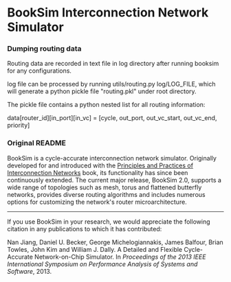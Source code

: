 BookSim Interconnection Network Simulator
=========================================

### Dumping routing data

Routing data are recorded in text file in log directory after running booksim for any configurations.

log file can be processed by running utils/routing.py log/LOG_FILE, which will generate a python pickle file "routing.pkl" under root directory.

The pickle file contains a python nested list for all routing information:

data[router_id][in_port][in_vc] = [cycle, out_port, out_vc_start, out_vc_end, priority]

### Original README

BookSim is a cycle-accurate interconnection network simulator.
Originally developed for and introduced with the [Principles and Practices of Interconnection Networks](http://cva.stanford.edu/books/ppin/) book, its functionality has since been continuously extended.
The current major release, BookSim 2.0, supports a wide range of topologies such as mesh, torus and flattened butterfly networks, provides diverse routing algorithms and includes numerous options for customizing the network's router microarchitecture.

---

If you use BookSim in your research, we would appreciate the following citation in any publications to which it has contributed:

Nan Jiang, Daniel U. Becker, George Michelogiannakis, James Balfour, Brian Towles, John Kim and William J. Dally. A Detailed and Flexible Cycle-Accurate Network-on-Chip Simulator. In *Proceedings of the 2013 IEEE International Symposium on Performance Analysis of Systems and Software*, 2013.
